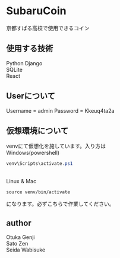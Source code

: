 # SubaruCoin
京都すばる高校で使用できるコイン
## 使用する技術
Python Django
<br> SQLite
<br> React
## Userについて

Username = admin
Password = Kkeuq4ta2a

## 仮想環境について
venvにて仮想化を施しています。入り方は
<br>Windows(powershell)
```powershell
venv\Scripts\activate.ps1 
```
<br>Linux & Mac
```
source venv/bin/activate
```
になります。必ずこちらで作業してください。


## author
Otuka Genji
<br>Sato Zen
<br>Seida Wabisuke